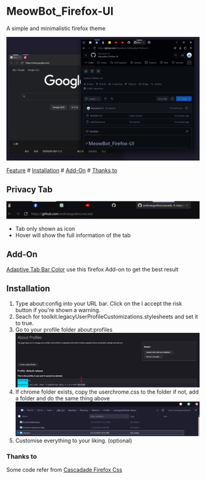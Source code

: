 # MeowBot_Firefox-UI

A simple and minimalistic firefox theme

![1703337559806](image/README/1703337559806.png)

[Feature](#privacy-tab) # [Installation](#installation) # [Add-On](#add-on) # [Thanks to](#thanks-to)

## Privacy Tab

![gif](image/README/Animation.webp)

- Tab only shown as icon
- Hover will show the full information of the tab

## Add-On

[Adaptive Tab Bar Color](https://addons.mozilla.org/en-US/firefox/addon/adaptive-tab-bar-colour/) use this firefox Add-on to get the best result

## Installation

1. Type about:config into your URL bar. Click on the I accept the risk button if you're shown a warning.
2. Seach for toolkit.legacyUserProfileCustomizations.stylesheets and set it to true.
3. Go to your profile folder about:profiles
   ![1703339401856](image/README/1703339401856.png)
4. If chrome folder exists, copy the userchrome.css to the folder
   if not, add a folder and do the same thing above
   ![1703339502813](image/README/1703339502813.png)
5. Customise everything to your liking. (optional)

### Thanks to

Some code refer from
[Cascadade Firefox Css](https://github.com/andreasgrafen/cascade)
